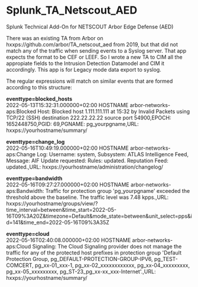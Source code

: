 # Splunk_TA_Netscout_AED
Splunk Technical Add-On for NETSCOUT Arbor Edge Defense (AED)


There was an existing TA from Arbor on hxxps://github.com/arbor/TA_netscout_aed from 2019, but that did not match any of the traffic when sending events to a Syslog server. That app expects the format to be CEF or LEEF. So I wrote a new TA to CIM all the appropiate fields to the Intrusion Detection Datamodel and CIM it accordingly.
This app is for Legacy mode data export to syslog.

The regular expressions will match on similar events that are formed according to this structure:
  
<b>eventtype=blocked_hosts</b><br>
2022-05-13T15:32:31.000000+02:00 HOSTNAME arbor-networks-aps:Blocked Host: Blocked host 1.111.111.111 at 15:32 by Invalid Packets using TCP/22 (SSH) destination 222.22.22.22 source port 54900,EPOCH: 1652448750,PGID: 69,PGNAME: pg_yourpgname,URL: hxxps://yourhostname/summary/

<b>eventtype=change_log</b><br>
2022-05-16T10:49:19.000000+02:00 HOSTNAME arbor-networks-aps:Change Log: Username: system, Subsystem: ATLAS Intelligence Feed, Message: AIF Update requested: Rules: updated. Reputation Feed: updated.,URL: hxxps://yourhostname/administration/changelog/

<b>eventtype=bandwidth</b><br>
2022-05-16T09:27:27.000000+02:00 HOSTNAME arbor-networks-aps:Bandwidth: Traffic for protection group 'pg_yourpgname' exceeded the threshold above the baseline.  The traffic level was 7.48 kpps.,URL: hxxps://yourhostname/groups/view/?time_interval=between&time_start=2022-05-16T09%3A20Z&timezone=Default&mode_state=between&unit_select=pps&id=141&time_end=2022-05-16T09%3A35Z

<b>eventtype=cloud</b><br>
2022-05-16T02:40:08.000000+02:00 HOSTNAME arbor-networks-aps:Cloud Signaling: The Cloud Signaling provider does not manage the traffic for any  of the protected host prefixes in protection group 'Default Protection Group, pg_DEFAULT-PROTECTION-GROUP-IPV6, pg_TEST-COMCERT, pg_xx-01_xxx-1, pg_xx-02_xxxxxxxxxxxx, pg_xx-04_xxxxxxxxx, pg_xx-05_xxxxxxxxx, pg_ST-23_pg_xx-xx_xxx-Internet'.,URL: hxxps://yourhostname/summary/
